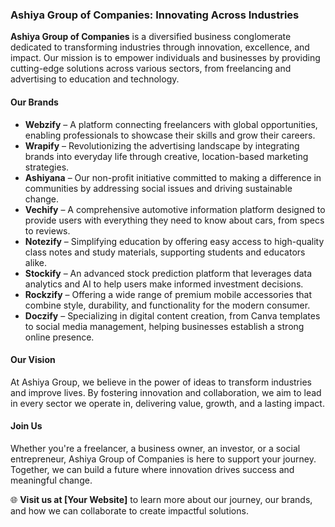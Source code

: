 ### **Ashiya Group of Companies: Innovating Across Industries**  

**Ashiya Group of Companies** is a diversified business conglomerate dedicated to transforming industries through innovation, excellence, and impact. Our mission is to empower individuals and businesses by providing cutting-edge solutions across various sectors, from freelancing and advertising to education and technology.  

#### **Our Brands**  

- **Webzify** – A platform connecting freelancers with global opportunities, enabling professionals to showcase their skills and grow their careers.  
- **Wrapify** – Revolutionizing the advertising landscape by integrating brands into everyday life through creative, location-based marketing strategies.  
- **Ashiyana** – Our non-profit initiative committed to making a difference in communities by addressing social issues and driving sustainable change.  
- **Vechify** – A comprehensive automotive information platform designed to provide users with everything they need to know about cars, from specs to reviews.  
- **Notezify** – Simplifying education by offering easy access to high-quality class notes and study materials, supporting students and educators alike.  
- **Stockify** – An advanced stock prediction platform that leverages data analytics and AI to help users make informed investment decisions.  
- **Rockzify** – Offering a wide range of premium mobile accessories that combine style, durability, and functionality for the modern consumer.  
- **Doczify** – Specializing in digital content creation, from Canva templates to social media management, helping businesses establish a strong online presence.  

#### **Our Vision**  
At Ashiya Group, we believe in the power of ideas to transform industries and improve lives. By fostering innovation and collaboration, we aim to lead in every sector we operate in, delivering value, growth, and a lasting impact.  

#### **Join Us**  
Whether you're a freelancer, a business owner, an investor, or a social entrepreneur, Ashiya Group of Companies is here to support your journey. Together, we can build a future where innovation drives success and meaningful change.  

🌐 **Visit us at [Your Website]** to learn more about our journey, our brands, and how we can collaborate to create impactful solutions.
